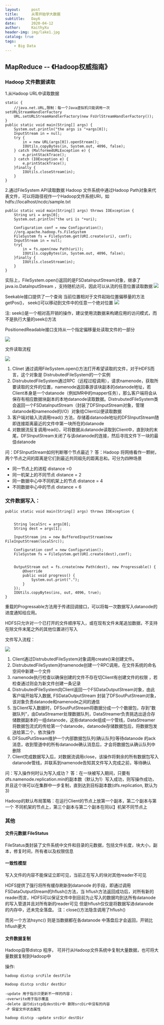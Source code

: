 ```yaml
---
layout:     post
title:      从零开始学大数据
subtitle:   Day6
date:       2020-04-12
author:     KaithyXu
header-img: img/lake1.jpg
catalog: true
tags:
    - Big Data
---
```


## MapReduce -- 《Hadoop权威指南》

### Hadoop 文件数据读取

1.从Hadoop URL中读取数据

```
static {
    //java.net.URL,限制：每一个Java虚拟机只能调用一次 setURLStreamHandlerFactory
    URL.setURLStreamHandlerFactory(new FsUrlStreamHandlerFactory());
}
public static void main(String[] args) {
    System.out.println("the args is "+args[0]);
    InputStream in = null;
    try {
        in = new URL(args[0]).openStream();
        IOUtils.copyBytes(in, System.out, 4096, false);
    } catch (MalformedURLException e) {
        e.printStackTrace();
    } catch (IOException e) {
        e.printStackTrace();
    }finally {
        IOUtils.closeStream(in);
    }
}
```

2.通过FileSystem API读取数据
Hadoop 文件系统中通过Hadoop Path对象来代表文件，可以将路径视作一个Hadoop文件系统URI，如hdfs://localhost/ncdc/sample.txt

```
public static void main(String[] args) throws IOException {
    String uri = args[0];
    System.out.println("the uri is "+uri);

    Configuration conf = new Configuration();
    //org.apache.hadoop.fs.FileSystem
    FileSystem fs = FileSystem.get(URI.create(uri), conf);
    InputStream in = null;
    try{
        in = fs.open(new Path(uri));
        IOUtils.copyBytes(in, System.out, 4096, false);
    }finally {
        IOUtils.closeStream(in);
    }
}

```

实际上，FileSystem.open()返回的是FSDataInputStream对象，继承了java.io.DataInputStream ，支持随机访问，因此可以从流的任意位置读取数据
![](https://github.com/KaithyRookie/KaithyRookie/raw/master/imgs/FSDataInputStream.jpg)

Seekable接口提供了一个查询 当前位置相对于文件起始位置偏移量的方法getPos()， seek()可以移动到文件中的任意一个绝对位置
![](https://github.com/KaithyRookie/KaithyRookie/raw/master/imgs/Seekable.jpg)

注: seek()是一个相对高开销的操作，建议使用流数据来构建应用的访问模式，而不是执行大量的seek()方法

PositionedReadable接口支持从一个指定偏移量处读取文件的一部分

![](https://github.com/KaithyRookie/KaithyRookie/raw/master/imgs/PositionedReadable.jpg)

文件读取流程

![](https://github.com/KaithyRookie/KaithyRookie/raw/master/imgs/HadoopRead.jpg)

1. Clinet 通过调用FileSystem.open()方法打开希望读取的文件，对于HDFS而言，这个对象是 DistrubutedFileSystem的一个实例
2. DistrubutedFileSystem通过RPC（远程过程调用），请求namenode，获取所要读取的文件的位置，namenode返回春游该块副本的datanode地址，若Client本身是一个datanode（例如MR中的mapper任务），那么客户端将会从保存有相应数据块副本的本地datanode读取数据。DistrubutedFileSystem类会返回一个FSDataInputStream（封装了DFSInputStream对象，管理datanode和namenode的I/O）对象给Client以便读取数据
3. 客户端对输入流调用read() 方法，存储着datanode地址的DFSInputStream随即连接距离最近的文件中第一块所在的datanode
4. 对数据流反复调用read()，可将数据从datanode读取到Client中，直到块的末尾，DFSInputStream关闭了与该datanode的连接，然后寻找文件下一块的最佳datanode

问：DFSInputStream如何判断哪个节点最近？
答：Hadoop 将网络看作一颗树，两个节点之间的距离是它们到最近共同祖先的距离总和。可分为四种场景
* 同一节点上的进程 distance =0
* 同一机架上的不同节点 distance = 2
* 同一数据中心中不同机架上的节点 distance = 4
* 不同数据中心中的节点 distance = 6

### 文件数据写入：

```
public static void main(String[] args) throws IOException {


    String localSrc = args[0];
    String dest = args[1];

    InputStream ins = new BufferedInputStream(new FileInputStream(localSrc));

    Configuration conf = new Configuration();
    FileSystem fs = FileSystem.get(URI.create(dest),conf);


    OutputStream out = fs.create(new Path(dest), new Progressable() {
        @Override
        public void progress() {
            System.out.print(".");
        }
    });
    IOUtils.copyBytes(ins, out, 4096, true);
}

```

重载的Progressable方法用于传递回调接口，可以将每一次数据写入datanode的进度通知给应用。

HDFS只允许对一个已打开的文件顺序写入，或在现有文件末尾追加数据，不支持在除文件末尾之外的其他位置进行写入

文件写入流程：

![](https://github.com/KaithyRookie/KaithyRookie/raw/master/imgs/HadoopWrite.jpg)

1. Client通过DistrubutedFileSystem对象调用create()来创建文件。
2. DistrubutedFileSystem对namenode创建一个RPC调用，在文件系统的命名空间中新建一个文件
3. namenode执行检查以确保创建的文件不存在切Client有创建文件的权限 ，若检查通过则会为新文件创建一条记录
4. DistrubutedFileSystem向Client返回一个FSDataOutputStream对象，由此客户端开始写入数据, FSDataOutputStream 封装了DFSoutPutStream对象，该对象负责datanode和namenode之间的通信
5. 当Client写入数据时，DFSoutPutStream将数据分成一个个数据包，存到“数据队列”，由DataStreamer处理数据队列，DataStreamer负责挑选出适合存储数据副本的一组datanode，这些datanode组成一个管线，DataStreamer将数据包流式的传给第一个datanode，datanode存储数据包后，将数据包发送给第二个，依次操作
6. DFSoutPutStream维护一个内部数据包队列(确认队列)等待datanode 的ack 消息，收到管道中的所有datanode确认消息后，才会将数据包从确认队列中删除
7. Client完成数据写入后，对数据流调用close，该操作将剩余的所有数据包写入datanode管线，并联系到namenode告知其文件写入完成之前，等待确认

问：写入操作何时认为写入成功？
答：在一块被写入期间，只要有dfs.namenode.replication.min的副本数（默认为1）写入成功，则写操作成功，并且这个块可以在集群中一步复制，直到达到目标副本数(dfs.replication, 默认为3)

Hadoop的默认布局策略：在运行Client的节点上放第一个副本，第二个副本与第一个 不同机架的节点上，第三个副本与第二个副本在同以】机架不同节点上

### 其他
#### 文件元数据 FileStatus

FileStatus类封装了文件系统中文件和目录的元数据，包括文件长度，块大小，副本，修复时间，所有者以及权限信息

#### 一致性模型

写入文件的内容不能保证立即可见，当前正在写入的块对其他reader不可见

HDFS提供了强行将所有缓存刷新到datanode 的手段，即通过调用FSDataOutputStream的hflush()方法，当 hflush方法返回成功后，对所有新的reader而言，HDFS可以保证文件中到目前为止写入的数据均到达所有datanode的写入管道并且对所有新的reader可见
但是hflush仅仅是将数据写进datanode 的内存中，还未完全落盘。
注：close()方法隐含调用了hflush()

而另一个方法hsync() 则是当数据都在各datanode 中落盘后才会返回，开销比hflush更大

#### 文件数据复制

Hadoop自带distcp 程序， 可并行从Hadoop文件系统中复制大量数据，也可将大量数据复制到Hadoop中

操作:

```
hadoop distcp srcFile destFile

Hadoop distcp srcDir destDir

-update 用于指示只更新不一样的内容；
-overwrite用于指示覆盖
-delete 运行distcp在destDir中 删除srcDir中没有的内容
-P 保留文件状态属性

hadoop distcp -update srcDir destDir

```